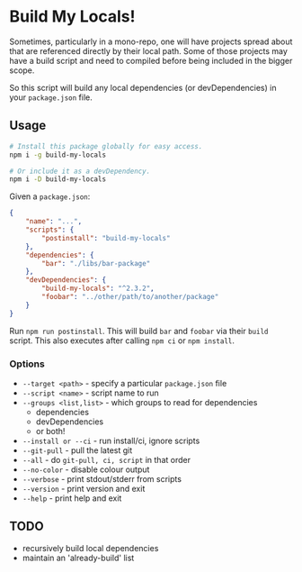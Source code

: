 # Build My Locals!

Sometimes, particularly in a mono-repo, one will have projects spread about that
are referenced directly by their local path. Some of those projects may have a
build script and need to compiled before being included in the bigger scope.

So this script will build any local dependencies (or devDependencies) in
your `package.json` file.


## Usage

```sh
# Install this package globally for easy access.
npm i -g build-my-locals

# Or include it as a devDependency.
npm i -D build-my-locals
```

Given a `package.json`:
```json
{
    "name": "...",
    "scripts": {
        "postinstall": "build-my-locals"
    },
    "dependencies": {
        "bar": "./libs/bar-package"
    },
    "devDependencies": {
        "build-my-locals": "^2.3.2",
        "foobar": "../other/path/to/another/package"
    }
}
```

Run `npm run postinstall`. This will build `bar` and `foobar` via their `build` script.
This also executes after calling `npm ci` or `npm install`.

### Options

- `--target <path>` - specify a particular `package.json` file
- `--script <name>` - script name to run
- `--groups <list,list>` - which groups to read for dependencies
    - dependencies
    - devDependencies
    - or both!
- `--install or --ci` - run install/ci, ignore scripts
- `--git-pull` - pull the latest git
- `--all` - do `git-pull, ci, script` in that order
- `--no-color` - disable colour output
- `--verbose` - print stdout/stderr from scripts
- `--version` - print version and exit
- `--help` - print help and exit


## TODO

- recursively build local dependencies
- maintain an 'already-build' list
